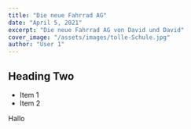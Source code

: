 ```yaml
---
title: "Die neue Fahrrad AG"
date: "April 5, 2021"
excerpt: "Die neue Fahrrad AG von David und David"
cover_image: "/assets/images/tolle-Schule.jpg"
author: "User 1"
---
```


## Heading Two

* Item 1
* Item 2 

Hallo